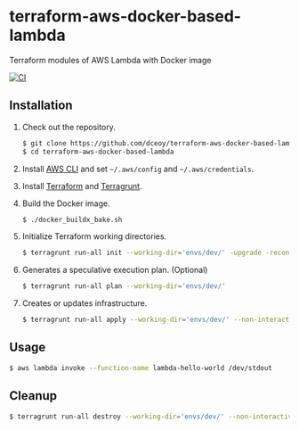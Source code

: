 terraform-aws-docker-based-lambda
=================================

Terraform modules of AWS Lambda with Docker image

[![CI](https://github.com/dceoy/terraform-aws-docker-based-lambda/actions/workflows/ci.yml/badge.svg)](https://github.com/dceoy/terraform-aws-docker-based-lambda/actions/workflows/ci.yml)

Installation
------------

1.  Check out the repository.

    ```sh
    $ git clone https://github.com/dceoy/terraform-aws-docker-based-lambda.git
    $ cd terraform-aws-docker-based-lambda
    ````

2.  Install [AWS CLI](https://aws.amazon.com/cli/) and set `~/.aws/config` and `~/.aws/credentials`.

3.  Install [Terraform](https://www.terraform.io/) and [Terragrunt](https://terragrunt.gruntwork.io/).

4.  Build the Docker image.

    ```sh
    $ ./docker_buildx_bake.sh
    ```

5.  Initialize Terraform working directories.

    ```sh
    $ terragrunt run-all init --working-dir='envs/dev/' -upgrade -reconfigure
    ```

6.  Generates a speculative execution plan. (Optional)

    ```sh
    $ terragrunt run-all plan --working-dir='envs/dev/'
    ```

7.  Creates or updates infrastructure.

    ```sh
    $ terragrunt run-all apply --working-dir='envs/dev/' --non-interactive
    ```

Usage
-----

```sh
$ aws lambda invoke --function-name lambda-hello-world /dev/stdout
```

Cleanup
-------

```sh
$ terragrunt run-all destroy --working-dir='envs/dev/' --non-interactive
```
